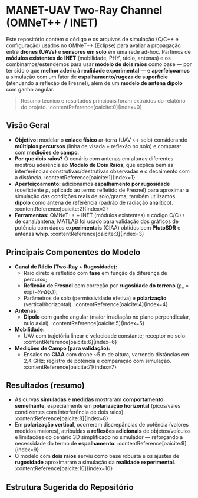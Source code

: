 # MANET-UAV Two-Ray Channel (OMNeT++ / INET)

Este repositório contém o código e os arquivos de simulação (C/C++ e configuração) usados no OMNeT++ (Eclipse) para avaliar a propagação entre **drones (UAVs)** e **sensores em solo** em uma rede ad-hoc. Partimos de **módulos existentes do INET** (mobilidade, PHY, rádio, antenas) e os combinamos/estendemos para usar **modelo de dois raios** como base — por ter sido o que **melhor aderiu à realidade experimental** — e **aperfeiçoamos** a simulação com um fator de **espalhamento/rugeza de superfície** (atenuando a reflexão de Fresnel), além de um **modelo de antena dipolo** com ganho angular.

> Resumo técnico e resultados principais foram extraídos do relatório do projeto. :contentReference[oaicite:0]{index=0}

## Visão Geral

- **Objetivo:** modelar o **enlace físico** ar-terra (UAV ↔ solo) considerando **múltiplos percursos** (linha de visada + reflexão no solo) e comparar com **medições de campo**.
- **Por que dois raios?** O cenário com antenas em alturas diferentes mostrou aderência ao **Modelo de Dois Raios**, que explica bem as interferências construtivas/destrutivas observadas e o decaimento com a distância. :contentReference[oaicite:1]{index=1}
- **Aperfeiçoamento:** adicionamos **espalhamento por rugosidade** (coeficiente ρₛ aplicado ao termo refletido de Fresnel) para aproximar a simulação das condições reais de solo/grama; também utilizamos **dipolo** como antena de referência (padrão de radiação analítico). :contentReference[oaicite:2]{index=2}
- **Ferramentas:** OMNeT++ + INET (módulos existentes) e código C/C++ de canal/antena; MATLAB foi usado para validação dos gráficos de potência com dados **experimentais** (CIAA) obtidos com **PlutoSDR** e antenas **whip**. :contentReference[oaicite:3]{index=3}

## Principais Componentes do Modelo

- **Canal de Rádio (Two-Ray + Rugosidade):**
  - Raio direto e refletido com **fase** em função da diferença de percurso;
  - **Reflexão de Fresnel** com correção por **rugosidade do terreno** (ρₛ = exp(−½·Δϕᵣ));
  - Parâmetros de solo (permissividade efetiva) e **polarização** (vertical/horizontal). :contentReference[oaicite:4]{index=4}
- **Antenas:**
  - **Dipolo** com ganho angular (maior irradiação no plano perpendicular, nulo axial). :contentReference[oaicite:5]{index=5}
- **Mobilidade:**
  - UAV com trajetória linear e velocidade constante; receptor no solo. :contentReference[oaicite:6]{index=6}
- **Medições de Campo (para validação):**
  - Ensaios no **CIAA** com drone ~5 m de altura, varrendo distâncias em 2,4 GHz; registro de potência e comparação com simulação. :contentReference[oaicite:7]{index=7}

## Resultados (resumo)

- As curvas **simuladas** e **medidas** mostraram **comportamento semelhante**, especialmente em **polarização horizontal** (picos/vales condizentes com interferência de dois raios). :contentReference[oaicite:8]{index=8}
- Em **polarização vertical**, ocorreram discrepâncias de potência (valores medidos maiores), atribuídas a **reflexões adicionais** de objetos/veículos e limitações do cenário 3D simplificado no simulador — reforçando a necessidade do termo de **espalhamento**. :contentReference[oaicite:9]{index=9}
- O modelo com **dois raios** serviu como base robusta e os ajustes de **rugosidade** aproximaram a simulação da **realidade experimental**. :contentReference[oaicite:10]{index=10}

## Estrutura Sugerida do Repositório

